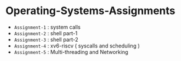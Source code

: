 # Operating-Systems-Assignments

- `Assignment-1` : system calls
- `Assignment-2` : shell part-1
- `Assignment-3` : shell part-2
- `Assignment-4` : xv6-riscv ( syscalls and scheduling )
- `Assignment-5` : Multi-threading and Networking
